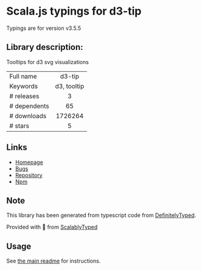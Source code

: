 
# Scala.js typings for d3-tip

Typings are for version v3.5.5

## Library description:
Tooltips for d3 svg visualizations

|                    |                 |
| ------------------ | :-------------: |
| Full name          | d3-tip |
| Keywords           | d3, tooltip |
| # releases         | 3 |
| # dependents       | 65 |
| # downloads        | 1726264 |
| # stars            | 5 |

## Links
- [Homepage](https://github.com/Caged/d3-tip)
- [Bugs](https://github.com/Caged/d3-tip/issues)
- [Repository](https://github.com/Caged/d3-tip)
- [Npm](https://www.npmjs.com/package/d3-tip)
    


## Note
This library has been generated from typescript code from [DefinitelyTyped](https://definitelytyped.org).

Provided with :purple_heart: from [ScalablyTyped](https://github.com/oyvindberg/ScalablyTyped)

## Usage
See [the main readme](../../readme.md) for instructions.


